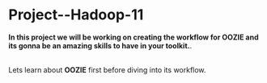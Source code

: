 # Project--Hadoop-11

<table>
  
  **In this project we will be working on creating the workflow for OOZIE and its gonna be an amazing skills to have in your toolkit.**.<br></br>

  Lets learn about **OOZIE** first before diving into its workflow.<br></br>
</table>
